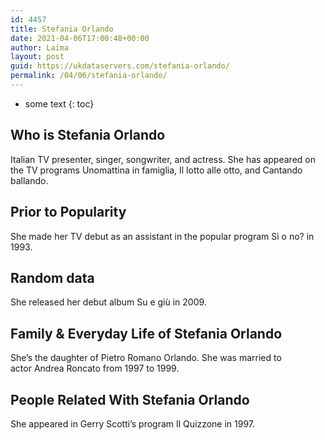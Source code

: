 ```yaml
---
id: 4457
title: Stefania Orlando
date: 2021-04-06T17:00:48+00:00
author: Laima
layout: post
guid: https://ukdataservers.com/stefania-orlando/
permalink: /04/06/stefania-orlando/
---
```


* some text
{: toc}


## Who is Stefania Orlando
                  
                  
                  
Italian TV presenter, singer, songwriter, and actress. She has appeared on the TV programs Unomattina in famiglia, Il lotto alle otto, and Cantando ballando.
                  
              
            
              
            
                
                
                
## Prior to Popularity
                  
                  
                  
She made her TV debut as an assistant in the popular program Sì o no? in 1993.
                  
              
            
              
            
                
                
                
## Random data
                  
                  
                  
She released her debut album Su e giù in 2009.
                  
              
            
              
            
                
                
                
## Family & Everyday Life of Stefania Orlando
                  
                  
                  
She&#8217;s the daughter of Pietro Romano Orlando. She was married to actor Andrea Roncato from 1997 to 1999.
                  
              
            
              
            
                
                
                
## People Related With Stefania Orlando
                  
                  
                  
She appeared in Gerry Scotti&#8217;s program Il Quizzone in 1997.
                  
              
            
              
            
                
              
            
              
              
            
            
              
            
          
          
          